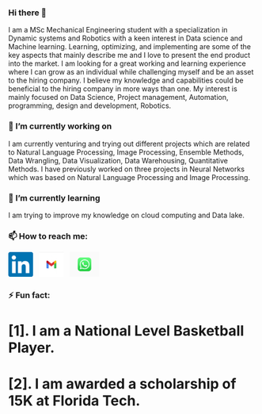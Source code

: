 ### Hi there 👋

I am a MSc Mechanical Engineering student with a specialization in Dynamic systems and Robotics with a keen interest in Data science and Machine learning. Learning, optimizing, and implementing are some of the key aspects that mainly describe me and I love to present the end product into the market. I am looking for a great working and learning experience where I can grow as an individual while challenging myself and be an asset to the hiring company. I believe my knowledge and capabilities could be beneficial to the hiring company in more ways than one. 
My interest is mainly focused on Data Science, Project management, Automation, programming,  design and development, Robotics.

### 🔭 I’m currently working on 

I am currently venturing and trying out different projects which are related to Natural Language Processing, Image Processing, Ensemble Methods, Data Wrangling, Data Visualization, Data Warehousing, Quantitative Methods. I have previously worked on three projects in Neural Networks which was based on Natural Language Processing and Image Processing.

### 🌱 I’m currently learning

I am trying to improve my knowledge on cloud computing and Data lake. 


### 📫 How to reach me:
<a href="https://www.linkedin.com/in/arun-ramachandran-a2019a/"><img height="50" src="https://github.com/Arun-K-Ram/Arun-K-Ram/blob/main/linkedin.png"></a>&nbsp;&nbsp;
<a href="https://mail.google.com/mail/u/0/#inbox"><img height="50" src="https://github.com/Arun-K-Ram/Arun-K-Ram/blob/main/workspace-new-gmail-icon.png"></a>&nbsp;&nbsp;
<a href="https://web.whatsapp.com/"><img height="50" src="https://github.com/Arun-K-Ram/Arun-K-Ram/blob/main/WhatsApp_Logo_6.png"></a>&nbsp;&nbsp;

### ⚡ Fun fact: 

# [1]. I am a National Level Basketball Player.
# [2]. I am awarded a scholarship of 15K at Florida Tech.

